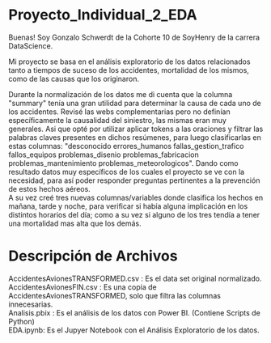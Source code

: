 # Proyecto_Individual_2_EDA

Buenas! Soy Gonzalo Schwerdt de la Cohorte 10 de SoyHenry de la carrera DataScience.  

Mi proyecto se basa en el análisis exploratorio de los datos relacionados tanto a tiempos de suceso de los accidentes, mortalidad de los mismos, como de las causas que los originaron.  

Durante la normalización de los datos me di cuenta que la columna "summary" tenía una gran utilidad para determinar la causa de cada uno de los accidentes.   Revisé las webs complementarias pero no definían específicamente la causalidad del siniestro, las mismas eran muy generales. Asi que opté por utilizar aplicar tokens a las oraciones y filtrar las palabras claves presentes en dichos resúmenes, para luego clasificarlas en estas columnas: "desconocido	errores_humanos	fallas_gestion_trafico	fallos_equipos	problemas_disenio	problemas_fabricacion	problemas_mantenimiento	problemas_meteorologicos". Dando como resultado datos muy específicos de los cuales el proyecto se ve con la necesidad, para así poder responder preguntas pertinentes a la prevención de estos hechos aéreos.  
A su vez creé tres nuevas columnas/variables donde clasifica los hechos en mañana, tarde y noche, para verificar si había alguna implicación en los distintos horarios del día; como a su vez si alguno de los tres tendía a tener una mortalidad mas alta que los demás.

# Descripción de Archivos

AccidentesAvionesTRANSFORMED.csv : Es el data set original normalizado.  
AccidentesAvionesFIN.csv : Es una copia de AccidentesAvionesTRANSFORMED, solo que filtra las columnas innecesarias.  
Analisis.pbix : Es el análisis de los datos con Power BI. (Contiene Scripts de Python)  
EDA.ipynb: Es el Jupyer Notebook con el Análisis Exploratorio de los datos.
